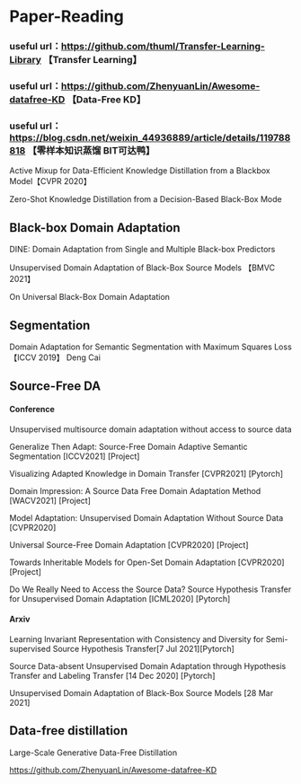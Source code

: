 # Paper-Reading

### useful url：https://github.com/thuml/Transfer-Learning-Library 【Transfer Learning】

### useful url：https://github.com/ZhenyuanLin/Awesome-datafree-KD 【Data-Free KD】

### useful url：https://blog.csdn.net/weixin_44936889/article/details/119788818 【零样本知识蒸馏 BIT可达鸭】

Active Mixup for Data-Efficient Knowledge Distillation from a Blackbox Model【CVPR 2020】

Zero-Shot Knowledge Distillation from a Decision-Based Black-Box Mode

## Black-box Domain Adaptation
DINE: Domain Adaptation from Single and Multiple Black-box Predictors

Unsupervised Domain Adaptation of Black-Box Source Models 【BMVC 2021】

On Universal Black-Box Domain Adaptation

## Segmentation
Domain Adaptation for Semantic Segmentation with Maximum Squares Loss 【ICCV 2019】 Deng Cai

## Source-Free DA
#### Conference
Unsupervised multisource domain adaptation without access to source data

Generalize Then Adapt: Source-Free Domain Adaptive Semantic Segmentation [ICCV2021] [Project]

Visualizing Adapted Knowledge in Domain Transfer [CVPR2021] [Pytorch]

Domain Impression: A Source Data Free Domain Adaptation Method [WACV2021] [Project]

Model Adaptation: Unsupervised Domain Adaptation Without Source Data [CVPR2020]

Universal Source-Free Domain Adaptation [CVPR2020] [Project]

Towards Inheritable Models for Open-Set Domain Adaptation [CVPR2020] [Project]

Do We Really Need to Access the Source Data? Source Hypothesis Transfer for Unsupervised Domain Adaptation [ICML2020] [Pytorch]

#### Arxiv

Learning Invariant Representation with Consistency and Diversity for Semi-supervised Source Hypothesis Transfer[7 Jul 2021][Pytorch]

Source Data-absent Unsupervised Domain Adaptation through Hypothesis Transfer and Labeling Transfer [14 Dec 2020] [Pytorch]

Unsupervised Domain Adaptation of Black-Box Source Models [28 Mar 2021]

## Data-free distillation
Large-Scale Generative Data-Free Distillation

https://github.com/ZhenyuanLin/Awesome-datafree-KD



